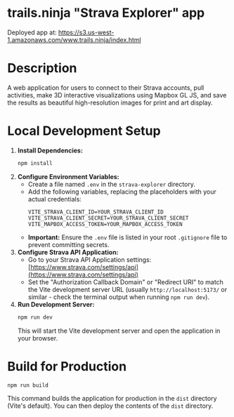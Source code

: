 # trails.ninja "Strava Explorer" app



Deployed app at: https://s3.us-west-1.amazonaws.com/www.trails.ninja/index.html

# Description
A web application for users to connect to their Strava accounts, pull activities, make 3D interactive visualizations using Mapbox GL JS, and save the results as beautiful high-resolution images for print and art display.

# Local Development Setup

1.  **Install Dependencies:**
    ```bash
    npm install
    ```
2.  **Configure Environment Variables:**
    *   Create a file named `.env` in the `strava-explorer` directory.
    *   Add the following variables, replacing the placeholders with your actual credentials:
        ```dotenv
        VITE_STRAVA_CLIENT_ID=YOUR_STRAVA_CLIENT_ID
        VITE_STRAVA_CLIENT_SECRET=YOUR_STRAVA_CLIENT_SECRET
        VITE_MAPBOX_ACCESS_TOKEN=YOUR_MAPBOX_ACCESS_TOKEN
        ```
    *   **Important:** Ensure the `.env` file is listed in your root `.gitignore` file to prevent committing secrets.
3.  **Configure Strava API Application:**
    *   Go to your Strava API Application settings: [https://www.strava.com/settings/api](https://www.strava.com/settings/api)
    *   Set the "Authorization Callback Domain" or "Redirect URI" to match the Vite development server URL (usually `http://localhost:5173/` or similar - check the terminal output when running `npm run dev`).
4.  **Run Development Server:**
    ```bash
    npm run dev
    ```
    This will start the Vite development server and open the application in your browser.

# Build for Production
```bash
npm run build
```
This command builds the application for production in the `dist` directory (Vite's default). You can then deploy the contents of the `dist` directory.

